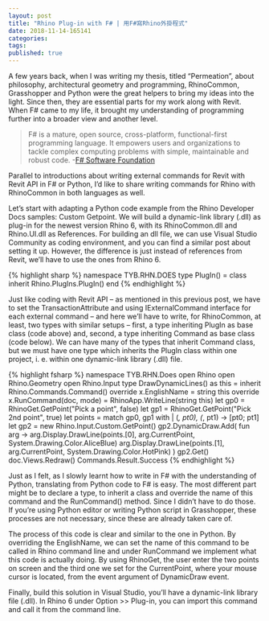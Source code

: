 ```yaml
---
layout: post
title: "Rhino Plug-in with F# | 用F#寫Rhino外掛程式"
date: 2018-11-14-165141 
categories: 
tags: 
published: true
---
```

A few years back, when I was writing my thesis, titled “Permeation”, about philosophy, architectural geometry and programming, RhinoCommon, Grasshopper and Python were the great helpers to bring my ideas into the light. Since then, they are essential parts for my work along with Revit. When F# came to my life, it brought my understanding of programming further into a broader view and another level.

> F# is a mature, open source, cross-platform, functional-first programming language. It empowers users and organizations to tackle complex computing problems with simple, maintainable and robust code. -[F# Software Foundation](http://fsharp.org)

Parallel to introductions about writing external commands for Revit with Revit API in F# or Python, I’d like to share writing commands for Rhino with RhinoCommon in both languages as well.

Let’s start with adapting a Python code example from the Rhino Developer Docs samples: Custom Getpoint. We will build a dynamic-link library (.dll) as plug-in for the newest version Rhino 6, with its RhinoCommon.dll and Rhino.UI.dll as References. For building an dll file, we can use Visual Studio Community as coding environment, and you can find a similar post about setting it up. However, the difference is just instead of references from Revit, we’ll have to use the ones from Rhino 6. 

{% highlight sharp %}
namespace TYB.RHN.DOES
type PlugIn() =
  class
    inherit Rhino.PlugIns.PlugIn()
  end
{% endhighlight %}

Just like coding with Revit API – as mentioned in this previous post, we have to set the TransactionAttribute and using IExternalCommand interface for each external command – and here we’ll have to write, for RhinoCommon, at least, two types with similar setups – first, a type inheriting PlugIn as base class (code above) and, second, a type inheriting Command as base class (code below). We can have many of the types that inherit Command class, but we must have one type which inherits the PlugIn class within one project, i. e.  within one dynamic-link library (.dll) file.

{% highlight fsharp %}
namespace TYB.RHN.Does
open Rhino
open Rhino.Geometry
open Rhino.Input
type DrawDynamicLines() as this =
  inherit Rhino.Commands.Command()
  override x.EnglishName = string this
  override x.RunCommand(doc, mode) =
    RhinoApp.WriteLine(string this)
    let gp0 = RhinoGet.GetPoint("Pick a point", false)
    let gp1 = RhinoGet.GetPoint("Pick 2nd point", true)
    let points =
      match gp0, gp1 with
      | (_, pt0), (_, pt1) ->
        [pt0; pt1]
    let gp2 = new Rhino.Input.Custom.GetPoint()
    gp2.DynamicDraw.Add(
      fun arg ->
        arg.Display.DrawLine(points.[0], arg.CurrentPoint, System.Drawing.Color.AliceBlue)
        arg.Display.DrawLine(points.[1], arg.CurrentPoint, System.Drawing.Color.HotPink)
    )
    gp2.Get()
    doc.Views.Redraw()
    Commands.Result.Success 
{% endhighlight %}

Just as I felt, as I slowly learnt how to write in F# with the understanding of Python, translating from Python code to F# is easy. The most different part might be to declare a type, to inherit a class and override the name of this command and the RunCommand() method. Since I didn’t have to do those. If you’re using Python editor or writing Python script in Grasshopper, these processes are not necessary, since these are already taken care of.

The process of this code is clear and similar to the one in Python. By overriding the EnglishName, we can set the name of this command to be called in Rhino command line and under RunCommand we implement what this code is actually doing. By using RhinoGet, the user enter the two points on screen and the third one we set for the CurrentPoint, where your mouse cursor is located, from the event argument of DynamicDraw event.

Finally, build this solution in Visual Studio, you’ll have a dynamic-link library file (.dll). In Rhino 6 under Option >> Plug-in, you can import this command and call it from the command line.